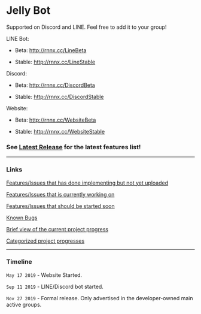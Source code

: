 # Jelly Bot

Supported on Discord and LINE. Feel free to add it to your group!



LINE Bot:

- Beta: http://rnnx.cc/LineBeta

- Stable: http://rnnx.cc/LineStable

Discord:

- Beta: http://rnnx.cc/DiscordBeta

- Stable: http://rnnx.cc/DiscordStable

Website:

- Beta: http://rnnx.cc/WebsiteBeta

- Stable: http://rnnx.cc/WebsiteStable

### See [Latest Release](https://github.com/RaenonX/Jelly-Bot/releases/latest) for the latest features list!

<hr>

### Links

[Features/Issues that has done implementing but not yet uploaded](https://github.com/RaenonX/Jelly-Bot/issues?q=is%3Aopen+is%3Aissue+label%3Atype-awaiting-pr)

[Features/Issues that is currently working on](https://github.com/RaenonX/Jelly-Bot/issues?q=is%3Aopen+is%3Aissue+label%3Amark-working)

[Features/Issues that should be started soon](https://github.com/RaenonX/Jelly-Bot/issues?q=is%3Aopen+is%3Aissue+label%3Apriority-9)

[Known Bugs](https://github.com/RaenonX/Jelly-Bot/issues?q=is%3Aopen+is%3Aissue+label%3Atype-bug)

[Brief view of the current project progress](https://github.com/RaenonX/Jelly-Bot/labels)

[Categorized project progresses](https://github.com/RaenonX/Jelly-Bot/projects)

<hr>

### Timeline

`May 17 2019` - Website Started.

`Sep 11 2019` - LINE/Discord bot started.

`Nov 27 2019` - Formal release. Only advertised in the developer-owned main active groups.
